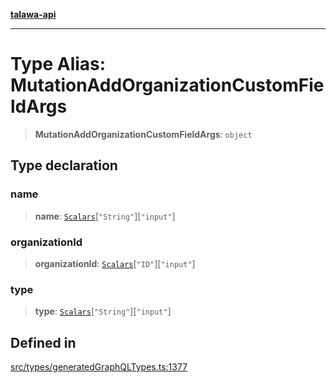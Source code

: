 [**talawa-api**](../../../README.md)

***

# Type Alias: MutationAddOrganizationCustomFieldArgs

> **MutationAddOrganizationCustomFieldArgs**: `object`

## Type declaration

### name

> **name**: [`Scalars`](Scalars.md)\[`"String"`\]\[`"input"`\]

### organizationId

> **organizationId**: [`Scalars`](Scalars.md)\[`"ID"`\]\[`"input"`\]

### type

> **type**: [`Scalars`](Scalars.md)\[`"String"`\]\[`"input"`\]

## Defined in

[src/types/generatedGraphQLTypes.ts:1377](https://github.com/Suyash878/talawa-api/blob/f376d03c37e9acd046e7cc983947432c95f74442/src/types/generatedGraphQLTypes.ts#L1377)
